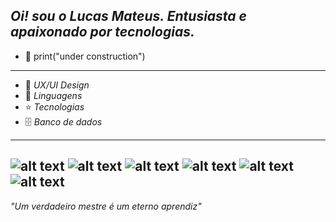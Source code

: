 *Oi!  sou o  Lucas Mateus.
Entusiasta e apaixonado por tecnologias.*
------------------------------------------------------------------------------
- :hammer: print("under construction")
------------------------------------------------------------------------------
- 🚀 *UX/UI Design*  
- 🌟 *Linguagens*
- ⭐ *Tecnologias*  
- 🗄️ *Banco de dados*
------------------------------------------------------------------------------
![alt text](https://img.icons8.com/color/1x/nodejs.png)
![alt text](https://img.icons8.com/office/1x/react.png)
![alt text](https://img.icons8.com/color/1x/html-5.png)
![alt text](https://img.icons8.com/color/1x/css3.png)
![alt text](https://img.icons8.com/color/1x/figma.png)
![alt text](https://img.icons8.com/color/1x/mysql.png)
------------------------------------------------------------------------------
*"Um verdadeiro mestre é um eterno aprendiz"*
